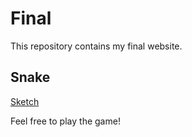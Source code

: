 # Final

This repository contains my final website. 

## Snake
[Sketch](./Sketch4/)

Feel free to play the game!
